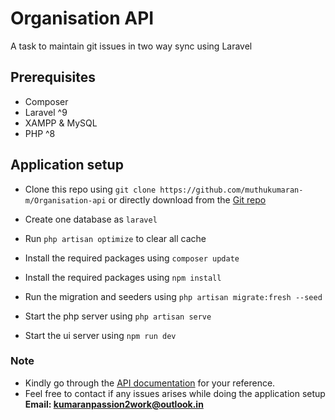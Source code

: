 # Organisation API
A task to maintain git issues in two way sync using Laravel

## Prerequisites
- Composer
- Laravel ^9
- XAMPP & MySQL
- PHP ^8

## Application setup
-   Clone this repo using ``` git clone https://github.com/muthukumaran-m/Organisation-api ``` or directly download from the [Git repo](https://github.com/muthukumaran-m/Organisation-api)

- Create one database as ``` laravel ```
- Run ``` php artisan optimize ``` to clear all cache
- Install the required packages using ``` composer update ```
- Install the required packages using ``` npm install ```
- Run the migration and seeders using ``` php artisan migrate:fresh --seed ```
- Start the php server using ``` php artisan serve ```
- Start the ui server using ``` npm run dev ```

### Note
- Kindly go through the [API documentation](https://documenter.getpostman.com/view/21071477/VVBQY9CC) for your reference.
- Feel free to contact if any issues arises while doing the application setup **Email: kumaranpassion2work@outlook.in**

